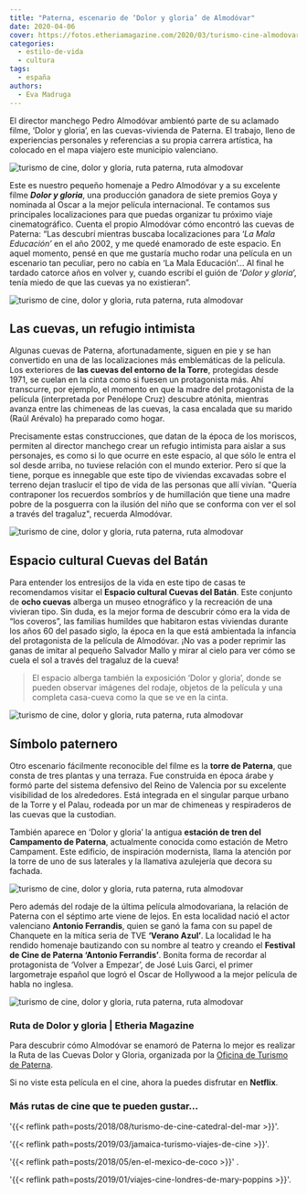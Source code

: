 ```yaml
---
title: "Paterna, escenario de ‘Dolor y gloria’ de Almodóvar"
date: 2020-04-06
cover: https://fotos.etheriamagazine.com/2020/03/turismo-cine-almodovar-paterna.jpg
categories: 
  - estilo-de-vida
  - cultura
tags: 
  - españa
authors: 
  - Eva Madruga
---
```


El director manchego Pedro Almodóvar ambientó parte de su aclamado filme, ‘Dolor y 
gloria’, en las cuevas-vivienda de Paterna. El trabajo, lleno de experiencias personales 
y referencias a su propia carrera artística, ha colocado en el mapa viajero este 
municipio valenciano. 

![turismo de cine, dolor y gloria, ruta paterna, ruta almodovar](https://fotos.etheriamagazine.com/2020/03/turismo-cine-almodovar-torre.jpg "Localización junto a la torre de Paterna. © O.T. Paterna")

Este es nuestro pequeño homenaje a Pedro Almodóvar y a su excelente filme _**Dolor y 
gloria**_, una producción ganadora de siete premios Goya y nominada al Oscar a la mejor 
película internacional. Te contamos sus principales localizaciones para que puedas 
organizar tu próximo viaje cinematográfico. Cuenta el propio Almodóvar cómo encontró las 
cuevas de Paterna: “Las descubrí mientras buscaba localizaciones para ‘_La Mala 
Educación’_ en el año 2002, y me quedé enamorado de este espacio. En aquel momento, 
pensé en que me gustaría mucho rodar una película en un escenario tan peculiar, pero no 
cabía en ‘La Mala Educación’… Al final he tardado catorce años en volver y, cuando 
escribí el guión de ‘_Dolor y gloria_’, tenía miedo de que las cuevas ya no existieran”. 

![turismo de cine, dolor y gloria, ruta paterna, ruta almodovar](https://fotos.etheriamagazine.com/2020/03/turismo-cine-almodovar-dolor-gloria.jpg "Localización de 'Dolor y gloria' en Paterna. © O.T. Paterna")

## Las cuevas, un refugio intimista

Algunas cuevas de Paterna, afortunadamente, siguen en pie y se han convertido en una de 
las localizaciones más emblemáticas de la película. Los exteriores de **las cuevas del 
entorno de la Torre**, protegidas desde 1971, se cuelan en la cinta como si fuesen un 
protagonista más. Ahí transcurre, por ejemplo, el momento en que la madre del 
protagonista de la película (interpretada por Penélope Cruz) descubre atónita, mientras 
avanza entre las chimeneas de las cuevas, la casa encalada que su marido (Raúl Arévalo) 
ha preparado como hogar. 

Precisamente estas construcciones, que datan de la época de los moriscos, permiten al 
director manchego crear un refugio intimista para aislar a sus personajes, es como si lo 
que ocurre en este espacio, al que sólo le entra el sol desde arriba, no tuviese 
relación con el mundo exterior. Pero sí que la tiene, porque es innegable que este tipo 
de viviendas excavadas sobre el terreno dejan traslucir el tipo de vida de las personas 
que allí vivían. "Quería contraponer los recuerdos sombríos y de humillación que tiene 
una madre pobre de la posguerra con la ilusión del niño que se conforma con ver el sol a 
través del tragaluz", recuerda Almodóvar. 

![turismo de cine, dolor y gloria, ruta paterna, ruta almodovar](https://fotos.etheriamagazine.com/2020/03/turismo-cine-almodovar-paterna.jpg "Tragaluz de una casa cueva. © El Deseo")

## Espacio cultural Cuevas del Batán

Para entender los entresijos de la vida en este tipo de casas te recomendamos visitar el 
**Espacio cultural Cuevas del Batán**. Este conjunto de **ocho cuevas** alberga un museo 
etnográfico y la recreación de una vivieran tipo. Sin duda, es la mejor forma de 
descubrir cómo era la vida de “los coveros”, las familias humildes que habitaron estas 
viviendas durante los años 60 del pasado siglo, la época en la que está ambientada la 
infancia del protagonista de la película de Almodóvar. ¡No vas a poder reprimir las 
ganas de imitar al pequeño Salvador Mallo y mirar al cielo para ver cómo se cuela el sol 
a través del tragaluz de la cueva! 

> El espacio alberga también la exposición ‘Dolor y gloria’, donde se pueden observar 
> imágenes del rodaje, objetos de la película y una completa casa-cueva como la que se ve 
> en la cinta. 

![turismo de cine, dolor y gloria, ruta paterna, ruta almodovar](https://fotos.etheriamagazine.com/2020/03/turismo-cine-cuevas-paterna.jpg "Localizaciones de la ruta 'Dolor y gloria'. © Turismo de Paterna")

## Símbolo paternero

Otro escenario fácilmente reconocible del filme es la **torre de Paterna**, que consta 
de tres plantas y una terraza. Fue construida en época árabe y formó parte del sistema 
defensivo del Reino de Valencia por su excelente visibilidad de los alrededores. Está 
integrada en el singular parque urbano de la Torre y el Palau, rodeada por un mar de 
chimeneas y respiraderos de las cuevas que la custodian. 

También aparece en ‘Dolor y gloria’ la antigua **estación de tren del Campamento de 
Paterna**, actualmente conocida como estación de Metro Campament. Este edificio, de 
inspiración modernista, llama la atención por la torre de uno de sus laterales y la 
llamativa azulejería que decora su fachada. 

![turismo de cine, dolor y gloria, ruta paterna, ruta almodovar](https://fotos.etheriamagazine.com/2020/03/turismo-cine-almodovar-estacion-campamento.jpg "Estación Campamento de Paterna. © O.T. Paterna")

Pero además del rodaje de la última película almodovariana, la relación de Paterna con 
el séptimo arte viene de lejos. En esta localidad nació el actor valenciano **Antonio 
Ferrandis**, quien se ganó la fama con su papel de Chanquete en la mítica seria de TVE 
**‘Verano Azul’**. La localidad le ha rendido homenaje bautizando con su nombre al 
teatro y creando el **Festival de Cine de Paterna ‘Antonio Ferrandis’**. Bonita forma de 
recordar al protagonista de ‘Volver a Empezar’, de José Luis Garci, el primer 
largometraje español que logró el Oscar de Hollywood a la mejor película de habla no 
inglesa. 

![turismo de cine, dolor y gloria, ruta paterna, ruta almodovar](https://fotos.etheriamagazine.com/2020/03/cartel-dolor-gloria.jpg "Cartel de 'Dolor y Gloria' dedicado por Pedro Almodóvar. © O.T. Paterna")

### Ruta de Dolor y gloria | Etheria Magazine

Para descubrir cómo Almodóvar se enamoró de Paterna lo mejor es realizar la Ruta de las 
Cuevas Dolor y Gloria, organizada por la [Oficina de Turismo de 
Paterna](https://www.paterna.es/es/conoce-paterna/turismo.html). 

Si no viste esta película en el cine, ahora la puedes disfrutar en **Netflix**. 

### Más rutas de cine que te pueden gustar...

'{{< reflink path=posts/2018/08/turismo-de-cine-catedral-del-mar >}}'. 

'{{< reflink path=posts/2019/03/jamaica-turismo-viajes-de-cine >}}'. 

'{{< reflink path=posts/2018/05/en-el-mexico-de-coco >}}' . 

'{{< reflink path=posts/2019/01/viajes-cine-londres-de-mary-poppins >}}'.
